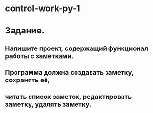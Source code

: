 # control-work-py-1
##
# Задание.
## Напишите проект, содержащий функционал работы с заметками. 
## Программа должна создавать заметку, сохранять её, 
## читать список заметок, редактировать заметку, удалять заметку.
##